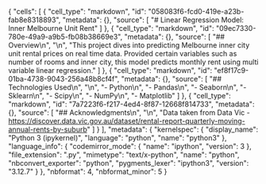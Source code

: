 {
 "cells": [
  {
   "cell_type": "markdown",
   "id": "058083f6-fcd0-419e-a23b-fab8e8318893",
   "metadata": {},
   "source": [
    "# Linear Regression Model: Inner Melbourne Unit Rent"
   ]
  },
  {
   "cell_type": "markdown",
   "id": "09ec7330-780e-49a9-a9b5-fb08b38669e3",
   "metadata": {},
   "source": [
    "## Overview\n",
    "\n",
    "This project dives into predicting Melbourne inner city unit rental prices on real time data. Provided certain variables such as number of rooms and inner city, this model predicts monthly rent using multi variable linear regression."
   ]
  },
  {
   "cell_type": "markdown",
   "id": "ef8f17c9-01ba-4738-9043-256a48b8cf4f",
   "metadata": {},
   "source": [
    "## Technologies Used\n",
    "\n",
    "- Python\n",
    "- Pandas\n",
    "- Seaborn\n",
    "- Sklearn\n",
    "- Scipy\n",
    "- NumPy\n",
    "- Matplotlib"
   ]
  },
  {
   "cell_type": "markdown",
   "id": "7a7223f6-f217-4ed4-8f87-12668f814733",
   "metadata": {},
   "source": [
    "## Acknowledgments\n",
    "\n",
    "Data taken from Data Vic - https://discover.data.vic.gov.au/dataset/rental-report-quarterly-moving-annual-rents-by-suburb"
   ]
  }
 ],
 "metadata": {
  "kernelspec": {
   "display_name": "Python 3 (ipykernel)",
   "language": "python",
   "name": "python3"
  },
  "language_info": {
   "codemirror_mode": {
    "name": "ipython",
    "version": 3
   },
   "file_extension": ".py",
   "mimetype": "text/x-python",
   "name": "python",
   "nbconvert_exporter": "python",
   "pygments_lexer": "ipython3",
   "version": "3.12.7"
  }
 },
 "nbformat": 4,
 "nbformat_minor": 5
}
